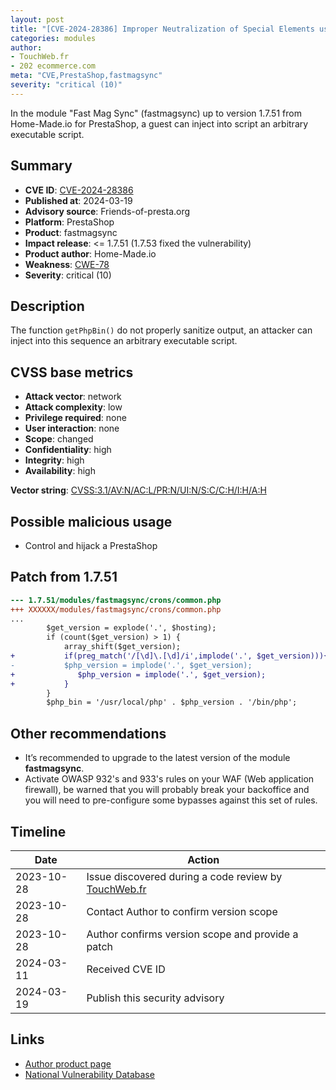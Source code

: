 ```yaml
---
layout: post
title: "[CVE-2024-28386] Improper Neutralization of Special Elements used in an OS Command in the Home-Made.io - FastMag Sync module for PrestaShop"
categories: modules
author:
- TouchWeb.fr
- 202 ecommerce.com
meta: "CVE,PrestaShop,fastmagsync"
severity: "critical (10)"
---
```


In the module "Fast Mag Sync" (fastmagsync) up to version 1.7.51 from Home-Made.io for PrestaShop, a guest can inject into script an arbitrary executable script.


## Summary

* **CVE ID**: [CVE-2024-28386](https://cve.mitre.org/cgi-bin/cvename.cgi?name=CVE-2024-28386)
* **Published at**: 2024-03-19
* **Advisory source**: Friends-of-presta.org
* **Platform**: PrestaShop
* **Product**: fastmagsync
* **Impact release**: <= 1.7.51 (1.7.53 fixed the vulnerability)
* **Product author**: Home-Made.io
* **Weakness**: [CWE-78](https://cwe.mitre.org/data/definitions/78.html)
* **Severity**: critical (10)


## Description

The function `getPhpBin()` do not properly sanitize output, an attacker can inject into this sequence an arbitrary executable script.


## CVSS base metrics

* **Attack vector**: network
* **Attack complexity**: low
* **Privilege required**: none
* **User interaction**: none
* **Scope**: changed
* **Confidentiality**: high
* **Integrity**: high
* **Availability**: high

**Vector string**: [CVSS:3.1/AV:N/AC:L/PR:N/UI:N/S:C/C:H/I:H/A:H](https://nvd.nist.gov/vuln-metrics/cvss/v3-calculator?vector=AV:N/AC:L/PR:N/UI:N/S:C/C:H/I:H/A:H)

## Possible malicious usage

* Control and hijack a PrestaShop

## Patch from 1.7.51

```diff
--- 1.7.51/modules/fastmagsync/crons/common.php
+++ XXXXXX/modules/fastmagsync/crons/common.php
...
        $get_version = explode('.', $hosting);
        if (count($get_version) > 1) {
            array_shift($get_version);
+           if(preg_match('/[\d]\.[\d]/i',implode('.', $get_version))){
-           $php_version = implode('.', $get_version);
+              $php_version = implode('.', $get_version);
+           }
        }
        $php_bin = '/usr/local/php' . $php_version . '/bin/php';
```


## Other recommendations

* It’s recommended to upgrade to the latest version of the module **fastmagsync**.
* Activate OWASP 932's and 933's rules on your WAF (Web application firewall), be warned that you will probably break your backoffice and you will need to pre-configure some bypasses against this set of rules.


## Timeline

| Date | Action |
|--|--|
| 2023-10-28 | Issue discovered during a code review by [TouchWeb.fr](https://touchweb.fr) |
| 2023-10-28 | Contact Author to confirm version scope |
| 2023-10-28 | Author confirms version scope and provide a patch |
| 2024-03-11 | Received CVE ID |
| 2024-03-19 | Publish this security advisory |


## Links

* [Author product page](https://www.home-made.io/module-fastmag-sync-prestashop/)
* [National Vulnerability Database](https://nvd.nist.gov/vuln/detail/CVE-2024-28386)

